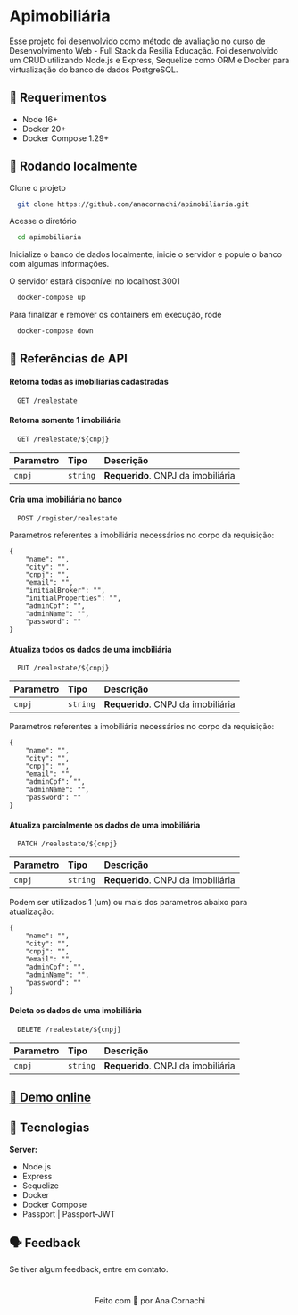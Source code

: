 # Apimobiliária

Esse projeto foi desenvolvido como método de avaliação no curso de Desenvolvimento Web - Full Stack da
Resilia Educação. Foi desenvolvido um CRUD utilizando Node.js e Express, Sequelize como ORM e Docker para
virtualização do banco de dados PostgreSQL.

## 🚧 Requerimentos

- Node 16+
- Docker 20+
- Docker Compose 1.29+

## 🎲 Rodando localmente

Clone o projeto

```bash
  git clone https://github.com/anacornachi/apimobiliaria.git
```

Acesse o diretório

```bash
  cd apimobiliaria
```

Inicialize o banco de dados localmente, inicie o servidor e popule o banco com algumas informações.

O servidor estará disponível no localhost:3001

```bash
  docker-compose up
```

Para finalizar e remover os containers em execução, rode

```bash
  docker-compose down
```

## 🧩 Referências de API

#### Retorna todas as imobiliárias cadastradas

```http
  GET /realestate
```

#### Retorna somente 1 imobiliária

```http
  GET /realestate/${cnpj}
```

| Parametro | Tipo     | Descrição                          |
| :-------- | :------- | :--------------------------------- |
| `cnpj`    | `string` | **Requerido**. CNPJ da imobiliária |

#### Cria uma imobiliária no banco

```http
  POST /register/realestate
```

Parametros referentes a imobiliária necessários no corpo da requisição:

```
{
    "name": "",
    "city": "",
    "cnpj": "",
    "email": "",
    "initialBroker": "",
    "initialProperties": "",
    "adminCpf": "",
    "adminName": "",
    "password": ""
}
```

#### Atualiza todos os dados de uma imobiliária

```http
  PUT /realestate/${cnpj}
```

| Parametro | Tipo     | Descrição                          |
| :-------- | :------- | :--------------------------------- |
| `cnpj`    | `string` | **Requerido**. CNPJ da imobiliária |

Parametros referentes a imobiliária necessários no corpo da requisição:

```
{
    "name": "",
    "city": "",
    "cnpj": "",
    "email": "",
    "adminCpf": "",
    "adminName": "",
    "password": ""
}
```

#### Atualiza parcialmente os dados de uma imobiliária

```http
  PATCH /realestate/${cnpj}
```

| Parametro | Tipo     | Descrição                          |
| :-------- | :------- | :--------------------------------- |
| `cnpj`    | `string` | **Requerido**. CNPJ da imobiliária |

Podem ser utilizados 1 (um) ou mais dos parametros abaixo para atualização:

```
{
    "name": "",
    "city": "",
    "cnpj": "",
    "email": "",
    "adminCpf": "",
    "adminName": "",
    "password": ""
}
```

#### Deleta os dados de uma imobiliária

```http
  DELETE /realestate/${cnpj}
```

| Parametro | Tipo     | Descrição                          |
| :-------- | :------- | :--------------------------------- |
| `cnpj`    | `string` | **Requerido**. CNPJ da imobiliária |

## <a href='https://apimobiliaria-resilia.herokuapp.com/'>🔗 Demo online</a>

## 🔎 Tecnologias

**Server:**

- Node.js
- Express
- Sequelize
- Docker
- Docker Compose
- Passport | Passport-JWT

## 🗣 Feedback

Se tiver algum feedback, entre em contato.

#

<p align="center">Feito com 💛 por Ana Cornachi</p>
